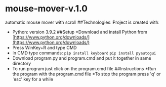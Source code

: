 # mouse-mover-v.1.0
automatic mouse mover with scroll 
##Technologies:
Project is created with:
* Python: version 3.9.2
##Setup
*Download and install Python from [https://www.python.org/downloads/](https://www.python.org/downloads/)
* Press WinKey+R and type CMD
* In CMD type commands: 
`pip install keyboard`
`pip install pyautogui`
* Download program.py and program.cmd and put it together in same directory
* To run program just click on the program.cmd file
##Instructions
*Run the program with the program.cmd file
*To stop the program press 'q' or 'esc' key for a while
